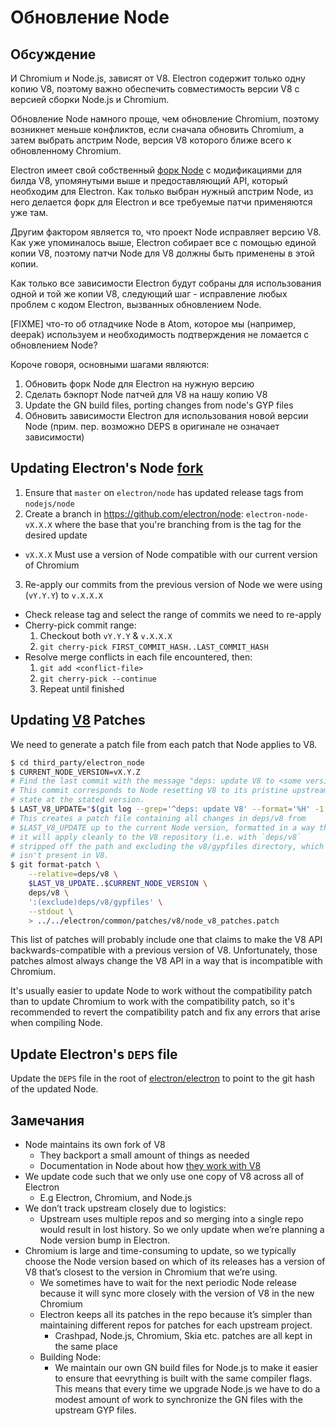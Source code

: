 # Обновление Node

## Обсуждение

И Chromium и Node.js, зависят от V8. Electron содержит только одну копию V8, поэтому важно обеспечить совместимость версии V8 с версией сборки Node.js и Chromium.

Обновление Node намного проще, чем обновление Chromium, поэтому возникнет меньше конфликтов, если сначала обновить Chromium, а затем выбрать апстрим Node, версия V8 которого ближе всего к обновленному Chromium.

Electron имеет свой собственный [форк Node](https://github.com/electron/node) с модификациями для билда V8, упомянутыми выше и предоставляющий API, который необходим для Electron. Как только выбран нужный апстрим Node, из него делается форк для Electron и все требуемые патчи применяются уже там.

Другим фактором является то, что проект Node исправляет версию V8. Как уже упоминалось выше, Electron собирает все с помощью единой копии V8, поэтому патчи Node для V8 должны быть применены в этой копии.

Как только все зависимости Electron будут собраны для использования одной и той же копии V8, следующий шаг - исправление любых проблем с кодом Electron, вызванных обновлением Node.

[FIXME] что-то об отладчике Node в Atom, которое мы (например, deepak) используем и необходимость подтверждения не ломается с обновлением Node?

Короче говоря, основными шагами являются:

1. Обновить форк Node для Electron на нужную версию
2. Сделать бэкпорт Node патчей для V8 на нашу копию V8
3. Update the GN build files, porting changes from node's GYP files
4. Обновить зависимости Electron для использования новой версии Node (прим. пер. возможно DEPS в оригинале не означает зависимости)

## Updating Electron's Node [fork](https://github.com/electron/node)

1. Ensure that `master` on `electron/node` has updated release tags from `nodejs/node`
2. Create a branch in https://github.com/electron/node: `electron-node-vX.X.X` where the base that you're branching from is the tag for the desired update 
  - `vX.X.X` Must use a version of Node compatible with our current version of Chromium
3. Re-apply our commits from the previous version of Node we were using (`vY.Y.Y`) to `v.X.X.X` 
  - Check release tag and select the range of commits we need to re-apply
  - Cherry-pick commit range: 
    1. Checkout both `vY.Y.Y` & `v.X.X.X`
    2. `git cherry-pick FIRST_COMMIT_HASH..LAST_COMMIT_HASH`
  - Resolve merge conflicts in each file encountered, then: 
    1. `git add <conflict-file>`
    2. `git cherry-pick --continue`
    3. Repeat until finished

## Updating [V8](https://github.com/electron/node/src/V8) Patches

We need to generate a patch file from each patch that Node applies to V8.

```sh
$ cd third_party/electron_node
$ CURRENT_NODE_VERSION=vX.Y.Z
# Find the last commit with the message "deps: update V8 to <some version>"
# This commit corresponds to Node resetting V8 to its pristine upstream
# state at the stated version.
$ LAST_V8_UPDATE="$(git log --grep='^deps: update V8' --format='%H' -1 deps/v8)"
# This creates a patch file containing all changes in deps/v8 from
# $LAST_V8_UPDATE up to the current Node version, formatted in a way that
# it will apply cleanly to the V8 repository (i.e. with `deps/v8`
# stripped off the path and excluding the v8/gypfiles directory, which
# isn't present in V8.
$ git format-patch \
    --relative=deps/v8 \
    $LAST_V8_UPDATE..$CURRENT_NODE_VERSION \
    deps/v8 \
    ':(exclude)deps/v8/gypfiles' \
    --stdout \
    > ../../electron/common/patches/v8/node_v8_patches.patch
```

This list of patches will probably include one that claims to make the V8 API backwards-compatible with a previous version of V8. Unfortunately, those patches almost always change the V8 API in a way that is incompatible with Chromium.

It's usually easier to update Node to work without the compatibility patch than to update Chromium to work with the compatibility patch, so it's recommended to revert the compatibility patch and fix any errors that arise when compiling Node.

## Update Electron's `DEPS` file

Update the `DEPS` file in the root of [electron/electron](https://github.com/electron/electron) to point to the git hash of the updated Node.

## Замечания

- Node maintains its own fork of V8 
  - They backport a small amount of things as needed
  - Documentation in Node about how [they work with V8](https://nodejs.org/api/v8.html)
- We update code such that we only use one copy of V8 across all of Electron 
  - E.g Electron, Chromium, and Node.js
- We don’t track upstream closely due to logistics: 
  - Upstream uses multiple repos and so merging into a single repo would result in lost history. So we only update when we’re planning a Node version bump in Electron.
- Chromium is large and time-consuming to update, so we typically choose the Node version based on which of its releases has a version of V8 that’s closest to the version in Chromium that we’re using. 
  - We sometimes have to wait for the next periodic Node release because it will sync more closely with the version of V8 in the new Chromium
  - Electron keeps all its patches in the repo because it’s simpler than maintaining different repos for patches for each upstream project. 
    - Crashpad, Node.js, Chromium, Skia etc. patches are all kept in the same place
  - Building Node: 
    - We maintain our own GN build files for Node.js to make it easier to ensure that eevrything is built with the same compiler flags. This means that every time we upgrade Node.js we have to do a modest amount of work to synchronize the GN files with the upstream GYP files.